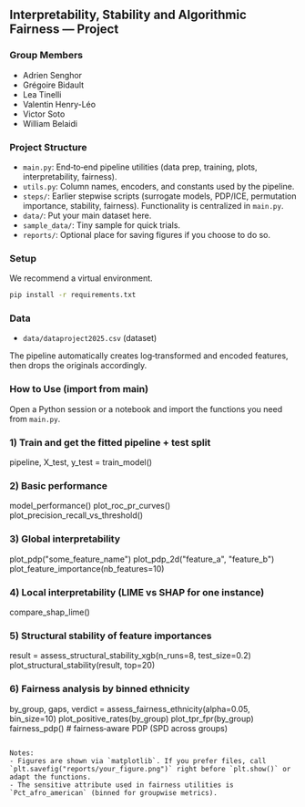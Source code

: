 ## Interpretability, Stability and Algorithmic Fairness — Project

### Group Members
- Adrien Senghor
- Grégoire Bidault
- Lea Tinelli
- Valentin Henry-Léo
- Victor Soto
- William Belaidi

### Project Structure
- `main.py`: End‑to‑end pipeline utilities (data prep, training, plots, interpretability, fairness).
- `utils.py`: Column names, encoders, and constants used by the pipeline.
- `steps/`: Earlier stepwise scripts (surrogate models, PDP/ICE, permutation importance, stability, fairness). Functionality is centralized in `main.py`.
- `data/`: Put your main dataset here.
- `sample_data/`: Tiny sample for quick trials.
- `reports/`: Optional place for saving figures if you choose to do so.

### Setup
We recommend a virtual environment.

```bash
pip install -r requirements.txt
```

### Data
  - `data/dataproject2025.csv` (dataset)

The pipeline automatically creates log‑transformed and encoded features, then drops the originals accordingly.

### How to Use (import from main)
Open a Python session or a notebook and import the functions you need from `main.py`.


### 1) Train and get the fitted pipeline + test split
pipeline, X_test, y_test = train_model()

### 2) Basic performance
model_performance()
plot_roc_pr_curves()
plot_precision_recall_vs_threshold()

### 3) Global interpretability
plot_pdp("some_feature_name")
plot_pdp_2d("feature_a", "feature_b")
plot_feature_importance(nb_features=10)

### 4) Local interpretability (LIME vs SHAP for one instance)
compare_shap_lime()

### 5) Structural stability of feature importances
result = assess_structural_stability_xgb(n_runs=8, test_size=0.2)
plot_structural_stability(result, top=20)

### 6) Fairness analysis by binned ethnicity
by_group, gaps, verdict = assess_fairness_ethnicity(alpha=0.05, bin_size=10)
plot_positive_rates(by_group)
plot_tpr_fpr(by_group)
fairness_pdp()  # fairness‑aware PDP (SPD across groups)
```

Notes:
- Figures are shown via `matplotlib`. If you prefer files, call `plt.savefig("reports/your_figure.png")` right before `plt.show()` or adapt the functions.
- The sensitive attribute used in fairness utilities is `Pct_afro_american` (binned for groupwise metrics).